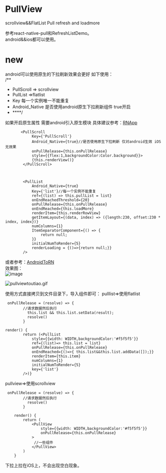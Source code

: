 # PullView
scrollview&amp;&amp;FlatList Pull refresh and loadmore

参考react-native-pull和RefreshListDemo。<br>
android&&ios都可以使用。<br>
# new
android可以使用原生的下拉刷新效果会更好 如下使用：<br>
/**
 * PullScroll => scrollview
 * PullList =>flatlist
 * Key 每一个实例唯一不能重复
 * Android_Native 是否使用android原生下拉刷新组件 true开启
 * ****/
 
如果开启原生属性 需要android引入原生模块
具体建议参考：[RNApp](https://github.com/wuyunqiang/RNApp)<br>
```
       <PullScroll
            Key={'PullScroll'}
            Android_Native={true}//是否使用原生下拉刷新 仅对android生效 iOS无效果
            onPullRelease={this.onPullRelease}
            style={{flex:1,backgroundColor:Color.background}}>
            {this.renderView()}
        </PullScroll>
        
        
        
        <PullList
            Android_Native={true} 
            Key={'list'}//每一个实例不能重复
            ref={(list) => this.pullList = list}
            onEndReachedThreshold={20}
            onPullRelease={this.onPullRelease}
            onEndReached={this.loadMore}
            renderItem={this.renderRowView}
            getItemLayout={(data, index) => ({length:230, offset:230 * index, index})}
            numColumns={1}
            ItemSeparatorComponent={() => {
                return null;
            }}
            initialNumToRender={5}
            renderLoading = {()=>{return null;}}
        />
```


或者参考：[AndroidToRN](https://github.com/wuyunqiang/AndroidToRN)<br>
效果图：<br>
 ![image](https://github.com/wuyunqiang/PullView/raw/master/Images/pullview.gif)
 
![pullviewtoutiao.gif](http://upload-images.jianshu.io/upload_images/3353755-696b57268d529a57.gif?imageMogr2/auto-orient/strip%7CimageView2/2/w/1240)

使用方式直接拷贝到文件目录下，导入组件即可：
pulllist=>使用flatlist
```
 onPullRelease = (resolve) => {
        //请求数据然后执行 
          this.list && this.list.setData(result);
          resolve()
        }
        
render() {
        return (<PullList
            style={{width: WIDTH,backgroundColor:'#f5f5f5'}}
            ref={(list)=> this.list = list}
            onPullRelease={this.onPullRelease}
            onEndReached={()=>{ this.list&&this.list.addData([]);}}
            renderItem={this.item}
            numColumns={1}
            initialNumToRender={5}
            key={'list'}
        />)}
```
pullview=>使用scrollview
```
 onPullRelease = (resolve) => {
        //请求数据然后执行 
          resolve()
        }
        
    render() {
        return (
            <PullView
                style={{width: WIDTH,backgroundColor:'#f5f5f5'}}
                onPullRelease={this.onPullRelease}
            >
             //一些组件
            </PullView>
        )
    }
```
下拉上拉在iOS上，不会出现空白现象。




